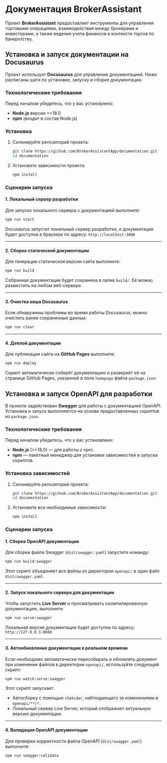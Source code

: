 # Документация BrokerAssistant

Проект **BrokerAssistant** предоставляет инструменты для управления торговыми операциями, взаимодействия между брокерами
и инвесторами, а также ведения учета финансов в контексте торгов по банкротству.

## Установка и запуск документации на Docusaurus

Проект использует **Docusaurus** для управления документацией. Ниже расписаны шаги по установке, запуску и сборке
документации.

### Технологические требования

Перед началом убедитесь, что у вас установлено:

- **Node.js** версии >=18.0
- **npm** (входит в состав Node.js)

### Установка

1. Склонируйте репозиторий проекта:
   ```bash
   git clone https://github.com/BrokerAssistantApp/documentation.git
   cd documentation
   ```

2. Установите зависимости проекта:
   ```bash
   npm install
   ```

### Сценарии запуска

#### 1. Локальный сервер разработки

Для запуска локального сервера с документацией выполните:

```bash
npm run start
```

Docusaurus запустит локальный сервер разработки, и документация будет доступна в браузере по адресу:
`http://localhost:3000`

---

#### 2. Сборка статической документации

Для генерации статической версии сайта выполните:

```bash
npm run build
```

Собранная документация будет сохранена в папке `build/`. Её можно разместить на любом веб-сервере.

---

#### 3. Очистка кеша Docusaurus

Если обнаружены проблемы во время работы Docusaurus, можно очистить ранее сохраненные данные:

```bash
npm run clear
```

---

#### 4. Деплой документации

Для публикации сайта на **GitHub Pages** выполните:

```bash
npm run deploy
```

Скрипт автоматически соберёт документацию и развернёт её на странице GitHub Pages, указанной в поле `homepage` файла
`package.json`:

## Установка и запуск OpenAPI для разработки

В проекте задействован **Swagger** для работы с документацией OpenAPI. Установка и запуск выполняются на основе
предоставленных скриптов из `package.json`.

### Технологические требования

Перед началом убедитесь, что у вас установлено:

- **Node.js** (>=18.0) — для работы с npm.
- **npm** — пакетный менеджер для установки зависимостей и запуска скриптов.

### Установка зависимостей

1. Склонируйте репозиторий проекта:
   ```bash
   git clone https://github.com/BrokerAssistantApp/documentation.git
   cd documentation
   ```

2. Установите все необходимые зависимости:
   ```bash
   npm install
   ```

### Сценарии запуска

#### 1. Сборка OpenAPI документации

Для сборки файла Swagger (`dist/swagger.yaml`) запустите команду:

```bash
npm run build:swagger
```

Этот скрипт объединяет все файлы из директории `openapi/` в один файл `dist/swagger.yaml`.

---

#### 2. Запуск локального сервера для документации

Чтобы запустить **Live Server** и просматривать скомпилированную документацию, выполните:

```bash
npm run serve:swagger
```

Локальная версия документации будет доступна по адресу: `http://127.0.0.1:8080`


---

#### 3. Автообновление документации в реальном времени

Если необходимо автоматически пересобирать и обновлять документ при изменении файлов в директории `openapi/`,
используйте следующий скрипт:

```bash
npm run watch:serve:swagger
```

Этот скрипт запускает:

- Автосборку с помощью `chokidar`, наблюдающего за изменениями в `openapi/**/*`.
- Локальный сервер Live Server, который отображает актуальную версию документации.

---

#### 4. Валидация OpenAPI документации

Для проверки корректности файла OpenAPI (`dist/swagger.yaml`) выполните:

```bash
npm run swagger:validate
```